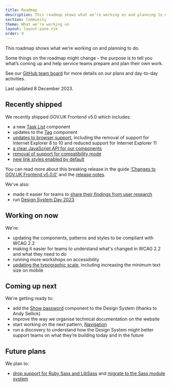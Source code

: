 ```yaml
---
title: Roadmap
description: This roadmap shows what we’re working on and planning to do.
section: Community
theme: What we’re working on
layout: layout-pane.njk
order: 9
---
```


This roadmap shows what we’re working on and planning to do.

Some things on the roadmap might change – the purpose is to tell you what’s coming up and help service teams prepare and plan their own work.

See our [GitHub team board](https://github.com/orgs/alphagov/projects/53) for more details on our plans and day-to-day activities.

Last updated 8 December 2023.

## Recently shipped

We recently shipped GOV.UK Frontend v5.0 which includes:

- a new [Task List](/components/task-list) component
- updates to the [Tag](/components/tag) component
- [updates to browser support](https://github.com/alphagov/govuk-frontend/issues/2621), including the removal of support for Internet Explorer 8 to 10 and reduced support for Internet Explorer 11
- [a clear JavaScript API for our components](https://github.com/alphagov/govuk-frontend/issues/1389)
- [removal of support for compatibility mode](https://github.com/alphagov/govuk-frontend/issues/2769)
- [new link styles enabled by default](https://github.com/alphagov/govuk-frontend/issues/2350)

You can read more about this breaking release in the guide [‘Changes to GOV.UK Frontend v5.0.0’](https://frontend.design-system.service.gov.uk/changes-to-govuk-frontend-v5/) and the [release notes](https://github.com/alphagov/govuk-frontend/releases/tag/v5.0.0).


We've also:

- made it easier for teams to [share their findings from user research](/community/share-research-findings/)
- run [Design System Day 2023](/community/design-system-day/)

## Working on now

We're:

- updating the components, patterns and styles to be compliant with WCAG 2.2
- making it easier for teams to understand what's changed in WCAG 2.2 and what they need to do
- running more workshops on accessibility
- [updating the typographic scale](https://github.com/alphagov/govuk-design-system/issues/2289), including increasing the minimum text size on mobile

## Coming up next

We're getting ready to:

- add the [Show password](https://github.com/alphagov/govuk-design-system-backlog/issues/240) component to the Design System (thanks to Andy Sellick)
- improve the way we organise technical documentation on the website
- start working on the next pattern, [Navigation](https://github.com/alphagov/govuk-design-system-backlog/issues/76)
- run a discovery to understand how the Design System might better support teams on what they’re building today and in the future

## Future plans

We plan to:

- [drop support for Ruby Sass and LibSass](https://github.com/alphagov/govuk-frontend/issues/2637) and [migrate to the Sass module system](https://github.com/alphagov/govuk-frontend/issues/1791)
